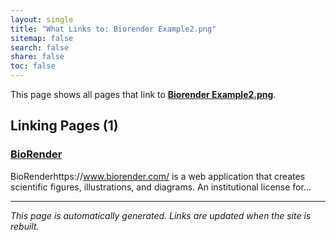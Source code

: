 ```yaml
---
layout: single
title: "What Links to: Biorender Example2.png"
sitemap: false
search: false
share: false
toc: false
---
```


This page shows all pages that link to **[Biorender Example2.png](/datademos/assets/biorender_example2.png)**.

## Linking Pages (1)

### [BioRender](/datademos/biorender/)

BioRenderhttps://www.biorender.com/ is a web application that creates scientific figures, illustrations, and diagrams. 
An institutional license for...

---


*This page is automatically generated. Links are updated when the site is rebuilt.*
